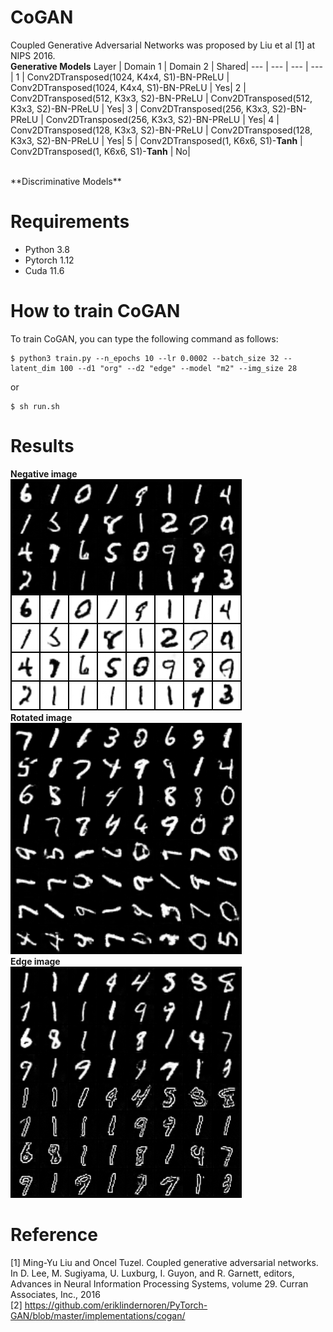 # CoGAN
Coupled Generative Adversarial Networks was proposed by Liu et al [1] at NIPS 2016.
<br />
**Generative Models** 
Layer | Domain 1 | Domain 2 | Shared|
--- | --- | --- | ---|
1   | Conv2DTransposed(1024, K4x4, S1)-BN-PReLU | Conv2DTransposed(1024, K4x4, S1)-BN-PReLU | Yes|
2   | Conv2DTransposed(512, K3x3, S2)-BN-PReLU | Conv2DTransposed(512, K3x3, S2)-BN-PReLU  | Yes|
3   | Conv2DTransposed(256, K3x3, S2)-BN-PReLU | Conv2DTransposed(256, K3x3, S2)-BN-PReLU | Yes|
4   | Conv2DTransposed(128, K3x3, S2)-BN-PReLU | Conv2DTransposed(128, K3x3, S2)-BN-PReLU  | Yes|
5   | Conv2DTransposed(1, K6x6, S1)-**Tanh** | Conv2DTransposed(1, K6x6, S1)-**Tanh** | No|

<br />
**Discriminative Models** 


# Requirements
- Python 3.8
- Pytorch 1.12
- Cuda 11.6
# How to train CoGAN
To train CoGAN, you can type the following command as follows:
```
$ python3 train.py --n_epochs 10 --lr 0.0002 --batch_size 32 --latent_dim 100 --d1 "org" --d2 "edge" --model "m2" --img_size 28
```
or 
```
$ sh run.sh
```
# Results
**Negative image**
<br />
![alt text](https://github.com/VoHoangAnh/Mnist_cogan/blob/develop/mnistm/156000.png?raw=true)
<br />
**Rotated image**
<br />
![alt text](https://github.com/VoHoangAnh/Mnist_cogan/blob/develop/mnistm/rotate_m1.png?raw=true)
<br />
**Edge image**
<br />
![alt text](https://github.com/VoHoangAnh/Mnist_cogan/blob/develop/mnistm/edge_m1.png?raw=true)
# Reference
[1] Ming-Yu Liu and Oncel Tuzel. Coupled generative adversarial networks. In D. Lee, M. Sugiyama,
U. Luxburg, I. Guyon, and R. Garnett, editors, Advances in Neural Information Processing
Systems, volume 29. Curran Associates, Inc., 2016 
<br />
[2] https://github.com/eriklindernoren/PyTorch-GAN/blob/master/implementations/cogan/
